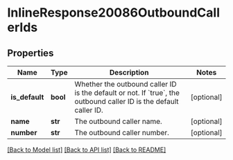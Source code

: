 # InlineResponse20086OutboundCallerIds

## Properties
Name | Type | Description | Notes
------------ | ------------- | ------------- | -------------
**is_default** | **bool** | Whether the outbound caller ID is the default or not. If &#x60;true&#x60;, the outbound caller ID is the default caller ID. | [optional] 
**name** | **str** | The outbound caller name. | [optional] 
**number** | **str** | The outbound caller number. | [optional] 

[[Back to Model list]](../README.md#documentation-for-models) [[Back to API list]](../README.md#documentation-for-api-endpoints) [[Back to README]](../README.md)

